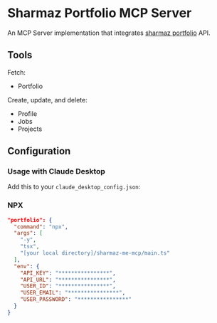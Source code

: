 # Sharmaz Portfolio MCP Server
An MCP Server implementation that integrates [sharmaz portfolio](https://sharmaz.github.io/me/) API.

## Tools
Fetch:
- Portfolio

Create, update, and delete:
- Profile
- Jobs
- Projects


## Configuration

### Usage with Claude Desktop
Add this to your `claude_desktop_config.json`:

### NPX

```json
"portfolio": {
  "command": "npx",
  "args": [
    "-y",
    "tsx",
    "[your local directory]/sharmaz-me-mcp/main.ts"
  ],
  "env": {
    "API_KEY": "****************",
    "API_URL": "****************",
    "USER_ID": "****************",
    "USER_EMAIL": "****************",
    "USER_PASSWORD": "****************" 
  }
}
```
